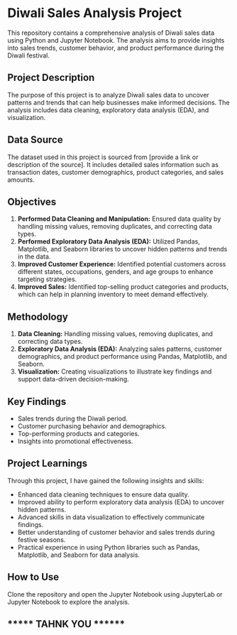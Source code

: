 # Diwali Sales Analysis Project

This repository contains a comprehensive analysis of Diwali sales data using Python and Jupyter Notebook. The analysis aims to provide insights into sales trends, customer behavior, and product performance during the Diwali festival.

## Project Description

The purpose of this project is to analyze Diwali sales data to uncover patterns and trends that can help businesses make informed decisions. The analysis includes data cleaning, exploratory data analysis (EDA), and visualization.

## Data Source

The dataset used in this project is sourced from [provide a link or description of the source]. It includes detailed sales information such as transaction dates, customer demographics, product categories, and sales amounts.

## Objectives

1. **Performed Data Cleaning and Manipulation:** Ensured data quality by handling missing values, removing duplicates, and correcting data types.
2. **Performed Exploratory Data Analysis (EDA):** Utilized Pandas, Matplotlib, and Seaborn libraries to uncover hidden patterns and trends in the data.
3. **Improved Customer Experience:** Identified potential customers across different states, occupations, genders, and age groups to enhance targeting strategies.
4. **Improved Sales:** Identified top-selling product categories and products, which can help in planning inventory to meet demand effectively.

## Methodology

1. **Data Cleaning:** Handling missing values, removing duplicates, and correcting data types.
2. **Exploratory Data Analysis (EDA):** Analyzing sales patterns, customer demographics, and product performance using Pandas, Matplotlib, and Seaborn.
3. **Visualization:** Creating visualizations to illustrate key findings and support data-driven decision-making.

## Key Findings

- Sales trends during the Diwali period.
- Customer purchasing behavior and demographics.
- Top-performing products and categories.
- Insights into promotional effectiveness.

## Project Learnings

Through this project, I have gained the following insights and skills:

- Enhanced data cleaning techniques to ensure data quality.
- Improved ability to perform exploratory data analysis (EDA) to uncover hidden patterns.
- Advanced skills in data visualization to effectively communicate findings.
- Better understanding of customer behavior and sales trends during festive seasons.
- Practical experience in using Python libraries such as Pandas, Matplotlib, and Seaborn for data analysis.

## How to Use

Clone the repository and open the Jupyter Notebook using JupyterLab or Jupyter Notebook to explore the analysis.

## ***** TAHNK YOU ******
